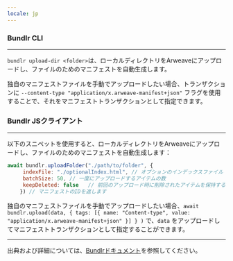 ```yaml
---
locale: jp
---
```

### Bundlr CLI

---

`bundlr upload-dir <folder>`は、ローカルディレクトリをArweaveにアップロードし、ファイルのためのマニフェストを自動生成します。

独自のマニフェストファイルを手動でアップロードしたい場合、トランザクションに `--content-type "application/x.arweave-manifest+json"` フラグを使用することで、それをマニフェストトランザクションとして指定できます。

### Bundlr JSクライアント

---

以下のスニペットを使用すると、ローカルディレクトリをArweaveにアップロードし、ファイルのためのマニフェストを自動生成します：

```js
await bundlr.uploadFolder("./path/to/folder", {
     indexFile: "./optionalIndex.html", // オプションのインデックスファイル（ユーザーがマニフェストにアクセスする際に読み込むファイル）
     batchSize: 50, // 一度にアップロードするアイテムの数
     keepDeleted: false   // 前回のアップロード時に削除されたアイテムを保持するかどうか
    }) // マニフェストのIDを返します
```

独自のマニフェストファイルを手動でアップロードしたい場合、`await bundlr.upload(data, { tags: [{ name: "Content-type", value: "application/x.arweave-manifest+json" }] } )` で、`data` をアップロードしてマニフェストトランザクションとして指定することができます。

---

出典および詳細については、[Bundlrドキュメント](https://docs.bundlr.network/docs/overview)を参照してください。